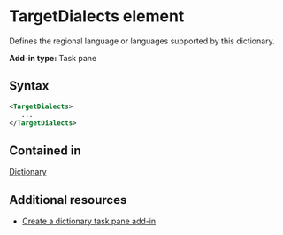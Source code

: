 # TargetDialects element

Defines the regional language or languages supported by this dictionary.

**Add-in type:** Task pane

## Syntax

```XML
<TargetDialects>
   ...
</TargetDialects>
```

## Contained in

[Dictionary](dictionary.md)

## Additional resources

- [Create a dictionary task pane add-in](https://docs.microsoft.com/en-us/office/dev/add-ins/word/dictionary-task-pane-add-ins)
    
